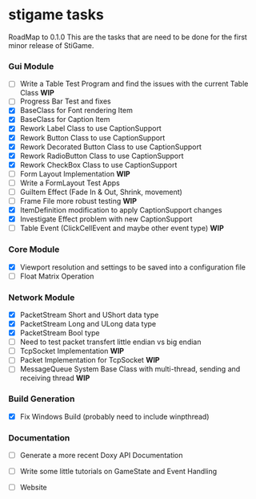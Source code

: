 stigame tasks
=======
RoadMap to 0.1.0
This are the tasks that are need to be done for the first minor release of StiGame.

### Gui Module

- [ ] Write a Table Test Program and find the issues with the current Table Class __WIP__
- [ ] Progress Bar Test and fixes
- [x] BaseClass for Font rendering Item
- [x] BaseClass for Caption Item
- [x] Rework Label Class to use CaptionSupport
- [x] Rework Button Class to use CaptionSupport
- [x] Rework Decorated Button Class to use CaptionSupport
- [x] Rework RadioButton Class to use CaptionSupport
- [x] Rework CheckBox Class to use CaptionSupport
- [ ] Form Layout Implementation __WIP__
- [ ] Write a FormLayout Test Apps
- [ ] GuiItem Effect (Fade In & Out, Shrink, movement)
- [ ] Frame File more robust testing __WIP__
- [x] ItemDefinition modification to apply CaptionSupport changes
- [x] Investigate Effect problem with new CaptionSupport
- [ ] Table Event (ClickCellEvent and maybe other event type) __WIP__

### Core Module

- [x] Viewport resolution and settings to be saved into a configuration file
- [ ] Float Matrix Operation

### Network Module

- [x] PacketStream Short and UShort data type
- [x] PacketStream Long and ULong data type
- [x] PacketStream Bool type
- [ ] Need to test packet transfert little endian vs big endian
- [ ] TcpSocket Implementation __WIP__
- [ ] Packet Implementation for TcpSocket __WIP__
- [ ] MessageQueue System Base Class with multi-thread, sending and receiving thread __WIP__

### Build Generation
- [x] Fix Windows Build (probably need to include winpthread)

### Documentation
- [ ] Generate a more recent Doxy API Documentation
- [ ] Write some little tutorials on GameState and Event Handling
- [ ] Website

